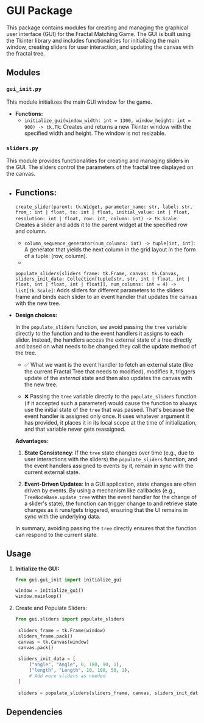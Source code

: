 # GUI Package

This package contains modules for creating and managing the graphical user interface (GUI) for the Fractal Matching
Game. The GUI is built using the Tkinter library and includes functionalities for initializing the main window, creating
sliders for user interaction, and updating the canvas with the fractal tree.

## Modules

### `gui_init.py`

This module initializes the main GUI window for the game.

- **Functions:**
    - `initialize_gui(window_width: int = 1300, window_height: int = 900) -> tk.Tk`: Creates and returns a new Tkinter
      window with the specified width and height. The window is not resizable.

### `sliders.py`

This module provides functionalities for creating and managing sliders in the GUI. The sliders control the parameters of
the fractal tree displayed on the canvas.

- **Functions:**
    -
    `create_slider(parent: tk.Widget, parameter_name: str, label: str, from_: int | float, to: int | float, initial_value: int | float, resolution: int | float, row: int, column: int) -> tk.Scale`:
    Creates a slider and adds it to the parent widget at the specified row and column.
    - `column_sequence_generator(num_columns: int) -> tuple[int, int]`: A generator that yields the next column in the
      grid layout in the form of a tuple: (row, column).
    -
    `populate_sliders(sliders_frame: tk.Frame, canvas: tk.Canvas, sliders_init_data: Collection[tuple[str, str, int | float, int | float, int | float, int | float]], num_columns: int = 4) -> list[tk.Scale]`:
    Adds sliders for different parameters to the sliders frame and binds each slider to an event handler that updates
    the canvas with the new tree.

- **Design choices:**

  In the `populate_sliders` function, we avoid passing the `tree` variable directly to the function and to the event
  handlers it assigns to each slider.
  Instead, the handlers access the external state of a tree directly and based on what needs to be changed they call
  the update method of the tree.

    - ✅ What we want is the event handler to fetch an external state (like the current
      Fractal Tree that needs to modified), modifies it, triggers update of the _external_ state
      and then also updates the canvas with the new tree.

    - ❌ Passing the `tree` variable directly to the `populate_sliders` function (if it accepted such a parameter)
      would cause the function to always use the initial state of the `tree` that was passed.
      That's because the event handler is assigned only once. It uses whatever argument it has provided,
      it places it in its local scope at the time of initialization, and that variable never gets reassigned.

  **Advantages:**

    1. **State Consistency**: If the `tree` state changes over time (e.g., due to user interactions with the sliders)
       the
       `populate_sliders` function, and the event handlers assigned to events by it, remain in sync with the current
       external state.

    2. **Event-Driven Updates**: In a GUI application, state changes are often driven by events. By using a mechanism
       like
       callbacks (e.g., `TreeNodeBase.update_tree` within the event handler for the change of a slider's state), the
       function can trigger change to and retrieve state changes as it runs/gets triggered, ensuring that the UI remains
       in sync with the underlying data.

  In summary, avoiding passing the `tree` directly ensures that the function can respond to the current state.

## Usage

1. **Initialize the GUI:**
   ```python
   from gui.gui_init import initialize_gui

   window = initialize_gui()
   window.mainloop()
    ```
2. Create and Populate Sliders:
   ```python
   from gui.sliders import populate_sliders
    
    sliders_frame = tk.Frame(window)
    sliders_frame.pack()
    canvas = tk.Canvas(window)
    canvas.pack()
    
    sliders_init_data = [
        ("angle", "Angle", 0, 180, 90, 1),
        ("length", "Length", 10, 100, 50, 1),
        # Add more sliders as needed
    ]
    
    sliders = populate_sliders(sliders_frame, canvas, sliders_init_data)
    ```

## Dependencies